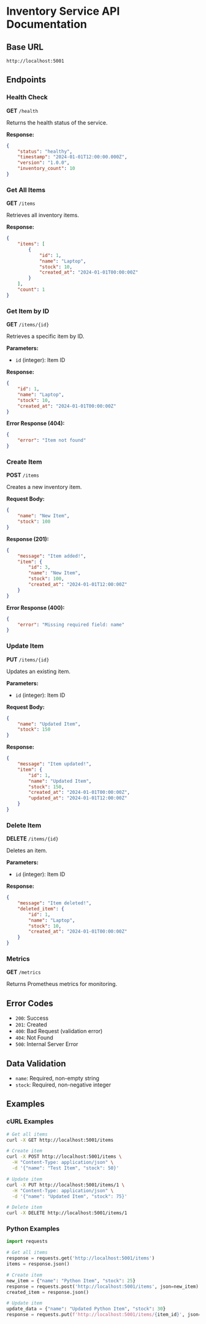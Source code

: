 # Inventory Service API Documentation

## Base URL
```
http://localhost:5001
```

## Endpoints

### Health Check
**GET** `/health`

Returns the health status of the service.

**Response:**
```json
{
    "status": "healthy",
    "timestamp": "2024-01-01T12:00:00.000Z",
    "version": "1.0.0",
    "inventory_count": 10
}
```

### Get All Items
**GET** `/items`

Retrieves all inventory items.

**Response:**
```json
{
    "items": [
        {
            "id": 1,
            "name": "Laptop",
            "stock": 10,
            "created_at": "2024-01-01T00:00:00Z"
        }
    ],
    "count": 1
}
```

### Get Item by ID
**GET** `/items/{id}`

Retrieves a specific item by ID.

**Parameters:**
- `id` (integer): Item ID

**Response:**
```json
{
    "id": 1,
    "name": "Laptop",
    "stock": 10,
    "created_at": "2024-01-01T00:00:00Z"
}
```

**Error Response (404):**
```json
{
    "error": "Item not found"
}
```

### Create Item
**POST** `/items`

Creates a new inventory item.

**Request Body:**
```json
{
    "name": "New Item",
    "stock": 100
}
```

**Response (201):**
```json
{
    "message": "Item added!",
    "item": {
        "id": 3,
        "name": "New Item",
        "stock": 100,
        "created_at": "2024-01-01T12:00:00Z"
    }
}
```

**Error Response (400):**
```json
{
    "error": "Missing required field: name"
}
```

### Update Item
**PUT** `/items/{id}`

Updates an existing item.

**Parameters:**
- `id` (integer): Item ID

**Request Body:**
```json
{
    "name": "Updated Item",
    "stock": 150
}
```

**Response:**
```json
{
    "message": "Item updated!",
    "item": {
        "id": 1,
        "name": "Updated Item",
        "stock": 150,
        "created_at": "2024-01-01T00:00:00Z",
        "updated_at": "2024-01-01T12:00:00Z"
    }
}
```

### Delete Item
**DELETE** `/items/{id}`

Deletes an item.

**Parameters:**
- `id` (integer): Item ID

**Response:**
```json
{
    "message": "Item deleted!",
    "deleted_item": {
        "id": 1,
        "name": "Laptop",
        "stock": 10,
        "created_at": "2024-01-01T00:00:00Z"
    }
}
```

### Metrics
**GET** `/metrics`

Returns Prometheus metrics for monitoring.

## Error Codes
- `200`: Success
- `201`: Created
- `400`: Bad Request (validation error)
- `404`: Not Found
- `500`: Internal Server Error

## Data Validation
- `name`: Required, non-empty string
- `stock`: Required, non-negative integer

## Examples

### cURL Examples
```bash
# Get all items
curl -X GET http://localhost:5001/items

# Create item
curl -X POST http://localhost:5001/items \
  -H "Content-Type: application/json" \
  -d '{"name": "Test Item", "stock": 50}'

# Update item
curl -X PUT http://localhost:5001/items/1 \
  -H "Content-Type: application/json" \
  -d '{"name": "Updated Item", "stock": 75}'

# Delete item
curl -X DELETE http://localhost:5001/items/1
```

### Python Examples
```python
import requests

# Get all items
response = requests.get('http://localhost:5001/items')
items = response.json()

# Create item
new_item = {"name": "Python Item", "stock": 25}
response = requests.post('http://localhost:5001/items', json=new_item)
created_item = response.json()

# Update item
update_data = {"name": "Updated Python Item", "stock": 30}
response = requests.put(f'http://localhost:5001/items/{item_id}', json=update_data)
```
